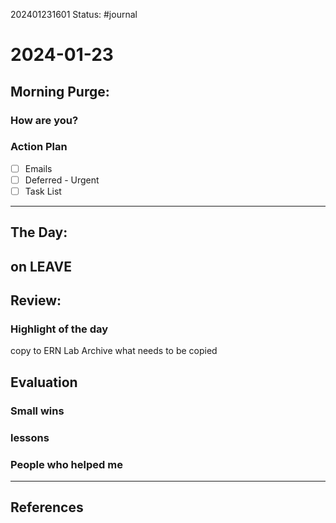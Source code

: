 202401231601
Status: #journal

# 2024-01-23


## Morning Purge: 

### How are you?


### Action Plan
- [ ] Emails
- [ ] Deferred - Urgent
- [ ] Task List
--- 
## The Day: 
 on LEAVE
---
## Review: 
### Highlight of the day  
copy to ERN Lab Archive what needs to be copied
  
## Evaluation  

### Small wins  
  
### lessons

### People who helped me


---
## References
